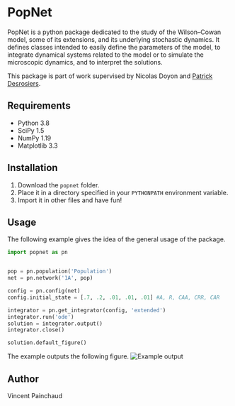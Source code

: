 # PopNet #

PopNet is a python package dedicated to the study of the Wilson&ndash;Cowan model, some of its extensions, and its underlying stochastic dynamics. It defines classes intended to easily define the parameters of the model, to integrate dynamical systems related to the model or to simulate the microscopic dynamics, and to interpret the solutions.

This package is part of work supervised by Nicolas Doyon and [Patrick Desrosiers](https://github.com/pdesrosiers).

## Requirements ##

- Python 3.8
- SciPy 1.5
- NumPy 1.19
- Matplotlib 3.3

## Installation ##

1. Download the `popnet` folder. 
2. Place it in a directory specified in your `PYTHONPATH` environment variable.
3. Import it in other files and have fun!

## Usage ##

The following example gives the idea of the general usage of the package. 

```python
import popnet as pn


pop = pn.population('Population')
net = pn.network('1A', pop)

config = pn.config(net)
config.initial_state = [.7, .2, .01, .01, .01] #A, R, CAA, CRR, CAR

integrator = pn.get_integrator(config, 'extended')
integrator.run('ode')
solution = integrator.output()
integrator.close()

solution.default_figure()
```
The example outputs the following figure.
![Example output](https://user-images.githubusercontent.com/50606125/131586334-531544eb-357f-490f-821c-d5d63f00332b.png)

## Author ##

Vincent Painchaud
